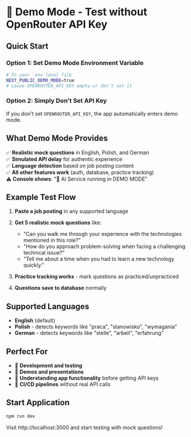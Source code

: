 # 🧪 Demo Mode - Test without OpenRouter API Key

## Quick Start

### Option 1: Set Demo Mode Environment Variable
```bash
# In your .env.local file
NEXT_PUBLIC_DEMO_MODE=true
# Leave OPENROUTER_API_KEY empty or don't set it
```

### Option 2: Simply Don't Set API Key
If you don't set `OPENROUTER_API_KEY`, the app automatically enters demo mode.

## What Demo Mode Provides

✅ **Realistic mock questions** in English, Polish, and German  
✅ **Simulated API delay** for authentic experience  
✅ **Language detection** based on job posting content  
✅ **All other features work** (auth, database, practice tracking)  
⚠️ **Console shows**: "🚧 AI Service running in DEMO MODE"

## Example Test Flow

1. **Paste a job posting** in any supported language
2. **Get 5 realistic mock questions** like:
   - "Can you walk me through your experience with the technologies mentioned in this role?"
   - "How do you approach problem-solving when facing a challenging technical issue?"
   - "Tell me about a time when you had to learn a new technology quickly."

3. **Practice tracking works** - mark questions as practiced/unpracticed
4. **Questions save to database** normally

## Supported Languages

- **English** (default)
- **Polish** - detects keywords like "praca", "stanowisko", "wymagania"
- **German** - detects keywords like "stelle", "arbeit", "erfahrung"

## Perfect For

- 🎯 **Development and testing**
- 🎯 **Demos and presentations**  
- 🎯 **Understanding app functionality** before getting API keys
- 🎯 **CI/CD pipelines** without real API calls

## Start Application

```bash
npm run dev
```

Visit http://localhost:3000 and start testing with mock questions! 